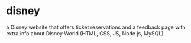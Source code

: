 # disney
a Disney website that offers ticket reservations and a feedback page with extra info about Disney World (HTML, CSS, JS, Node.js, MySQL).  

